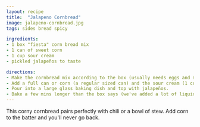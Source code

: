 ```yaml
---
layout: recipe
title:  "Jalapeno Cornbread"
image: jalapeno-cornbread.jpg
tags: sides bread spicy

ingredients:
- 1 box "fiesta" corn bread mix
- 1 can of sweet corn
- 1 cup sour cream
- pickled jalapeños to taste

directions:
- Make the cornbread mix according to the box (usually needs eggs and milk).
- Add a full can or corn (a regular sized can) and the sour cream (1 cup).
- Pour into a large glass baking dish and top with jalapeños.
- Bake a few mins longer than the box says (we've added a lot of liquid).
---
```


This corny cornbread pairs perfectly with chili or a bowl of stew. Add corn to the batter and you'll never go back.